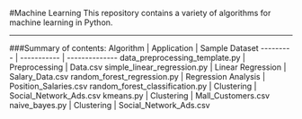 #Machine Learning
This repository contains a variety of algorithms for machine learning in Python.

---
###Summary of contents:
Algorithm | Application | Sample Dataset
--------- | ----------- | --------------
data_preprocessing_template.py | Preprocessing | Data.csv
simple_linear_regression.py | Linear Regression | Salary_Data.csv
random_forest_regression.py | Regression Analysis | Position_Salaries.csv
random_forest_classification.py | Clustering | Social_Network_Ads.csv
kmeans.py | Clustering | Mall_Customers.csv
naive_bayes.py | Clustering | Social_Network_Ads.csv
